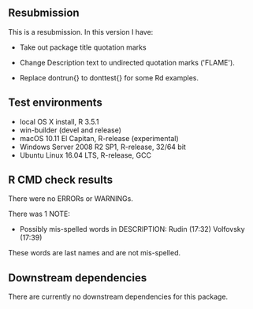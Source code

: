 Resubmission
------------

This is a resubmission. In this version I have:

-   Take out package title quotation marks

-   Change Description text to undirected quotation marks ('FLAME').

-   Replace dontrun{} to donttest{} for some Rd examples.

Test environments
-----------------

-   local OS X install, R 3.5.1
-   win-builder (devel and release)
-   macOS 10.11 El Capitan, R-release (experimental)
-   Windows Server 2008 R2 SP1, R-release, 32/64 bit
-   Ubuntu Linux 16.04 LTS, R-release, GCC

R CMD check results
-------------------

There were no ERRORs or WARNINGs.

There was 1 NOTE:

-   Possibly mis-spelled words in DESCRIPTION: Rudin (17:32) Volfovsky
    (17:39)

These words are last names and are not mis-spelled.

Downstream dependencies
-----------------------

There are currently no downstream dependencies for this package.
